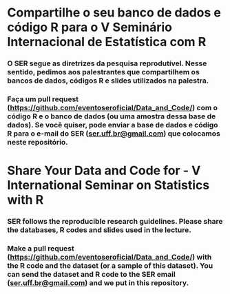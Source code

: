 # Compartilhe o seu banco de dados e código R para o V Seminário Internacional de Estatística com R  

### O SER segue as diretrizes da pesquisa reprodutível. Nesse sentido, pedimos aos palestrantes que compartilhem os bancos de dados, códigos R e slides utilizados na palestra.

### Faça um pull request (https://github.com/eventoseroficial/Data_and_Code/) com o código R e o banco de dados (ou uma amostra dessa base de dados). Se você quiser, pode enviar a base de dados e código R para o e-mail do SER (ser.uff.br@gmail.com) que colocamos neste repositório.


# Share Your Data and Code for - V International Seminar on Statistics with R

### SER follows the reproducible research guidelines. Please share the databases, R codes and slides used in the lecture.

### Make a pull request (https://github.com/eventoseroficial/Data_and_Code/) with the R code and the dataset (or a sample of this dataset). You can send the dataset and R code to the SER email (ser.uff.br@gmail.com) and we put in this repository.



